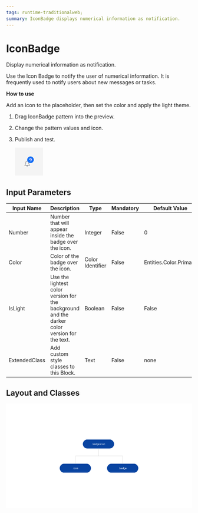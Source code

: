 ```yaml
---
tags: runtime-traditionalweb; 
summary: IconBadge displays numerical information as notification.
---
```


# IconBadge

Display numerical information as notification.

Use the Icon Badge to notify the user of numerical information. It is frequently used to notify users about new messages or tasks. 

**How to use**

Add an icon to the placeholder, then set the color and apply the light theme.

1. Drag IconBadge pattern into the preview.

1. Change the pattern values and icon.

1. Publish and test.

    ![](<images/iconbadge-image-1.png>)

## Input Parameters

| **Input Name** |  **Description** |  **Type** | **Mandatory** | **Default Value** |
|---|---|---|---|---|
| Number  |  Number that will appear inside the badge over the icon. | Integer | False | 0 |
| Color  |  Color of the badge over the icon. | Color Identifier | False | Entities.Color.Primary |
| IsLight  |  Use the lightest color version for the background and the darker color version for the text. | Boolean | False | False |
| ExtendedClass  |  Add custom style classes to this Block. | Text | False | none |

## Layout and Classes

![](<images/iconbadge-image-2.png?width=650>)


